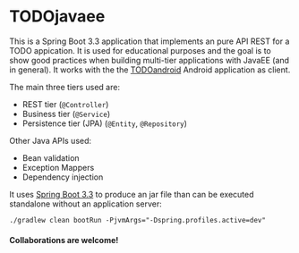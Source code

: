 # TODOjavaee

This is a Spring Boot 3.3 application that implements an pure API REST for a TODO appication. It is used for educational purposes and the goal is to show good practices when building multi-tier applications with JavaEE (and in general). It works with the the [TODOandroid](https://github.com/neich/TODOAndroid) Android application as client.

The main three tiers used are:

* REST tier (```@Controller```)
* Business tier (```@Service```)
* Persistence tier (JPA) (`@Entity`, `@Repository`)

Other Java APIs used:

* Bean validation
* Exception Mappers
* Dependency injection

It uses [Spring Boot 3.3](https://spring.io/projects/spring-boot) to produce an jar file than can be executed standalone without an application server:

```
./gradlew clean bootRun -PjvmArgs="-Dspring.profiles.active=dev"
```

#### Collaborations are welcome!